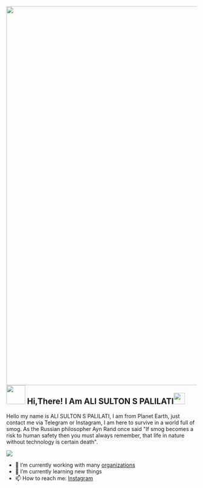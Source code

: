 <h2> <img src="https://user-images.githubusercontent.com/74038190/212750999-42ff8a64-dad8-4772-9648-849968543991.gif" width="1000" /> 
<br> <img src="https://user-images.githubusercontent.com/62280849/128853969-84ff61d3-28c0-418d-9946-341ea61c7dce.gif" width="50" center > Hi,There!  I Am ALI SULTON S PALILATI<img src="https://miro.medium.com/v2/resize:fit:1000/1*ZXQifyIny_o2bFmz1BBz3A.gif" width="30" /> </h2>

Hello my name is ALI SULTON S PALILATI, I am from Planet Earth, just contact me via Telegram or Instagram,
I am here to survive in a world full of smog.
As the Russian philosopher Ayn Rand once said "If smog becomes a risk to human safety then you must always remember, that life in nature without technology is certain death".

<img src="[https://github.com/MishManners/MishManners/blob/master/MishManners%20Room%20animated.gif](https://user-images.githubusercontent.com/74038190/213910845-af37a709-8995-40d6-be59-724526e3c3d7.gif)">

- 🔭 I’m currently working with many [organizations](https://coconut.or.id/contact)
- 🌱 I’m currently learning new things
- 📫 How to reach me: [Instagram](https://www.instagram.com/alsultn._/?next=%2F)

